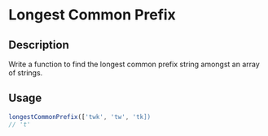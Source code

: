 # Longest Common Prefix

## Description
Write a function to find the longest common prefix string amongst an array of strings.

## Usage
```javascript
longestCommonPrefix(['twk', 'tw', 'tk])
// 't'
```